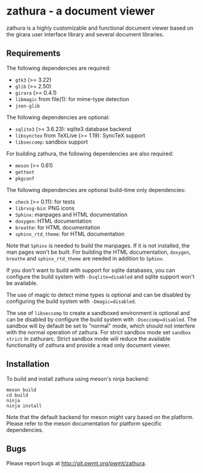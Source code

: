 zathura - a document viewer
===========================

zathura is a highly customizable and functional document viewer based on the
girara user interface library and several document libraries.

Requirements
------------

The following dependencies are required:

* `gtk3` (>= 3.22)
* `glib` (>= 2.50)
* `girara` (>= 0.4.1)
* `libmagic` from file(1): for mime-type detection
* `json-glib`

The following dependencies are optional:

* `sqlite3` (>= 3.6.23): sqlite3 database backend
* `libsynctex` from TeXLive (>= 1.19): SyncTeX support
* `libseccomp`: sandbox support

For building zathura, the following dependencies are also required:

* `meson` (>= 0.61)
* `gettext`
* `pkgconf`

The following dependencies are optional build-time only dependencies:

* `check` (>= 0.11): for tests
* `librvsg-bin`: PNG icons
* `Sphinx`: manpages and HTML documentation
* `doxygen`: HTML documentation
* `breathe`: for HTML documentation
* `sphinx_rtd_theme`: for HTML documentation

Note that `Sphinx` is needed to build the manpages. If it is not installed, the
man pages won't be built. For building the HTML documentation, `doxygen`,
`breathe` and `sphinx_rtd_theme` are needed in addition to `Sphinx`.

If you don't want to build with support for sqlite databases, you can configure
the build system with `-Dsqlite=disabled` and sqlite support won't be available.

The use of magic to detect mime types is optional and can be disabled by
configuring the build system with `-Dmagic=disabled`.

The use of `libseccomp` to create a sandboxed environment is optional and can
be disabled by configure the build system with `-Dseccomp=disabled`. The
sandbox will by default be set to "normal" mode, which should not interfere
with the normal operation of zathura. For strict sandbox mode set `sandbox
strict` in zathurarc. Strict sandbox mode will reduce the available
functionality of zathura and provide a read only document viewer.

Installation
------------

To build and install zathura using meson's ninja backend:

    meson build
    cd build
    ninja
    ninja install

Note that the default backend for meson might vary based on the platform. Please
refer to the meson documentation for platform specific dependencies.

Bugs
----

Please report bugs at http://git.pwmt.org/pwmt/zathura.
